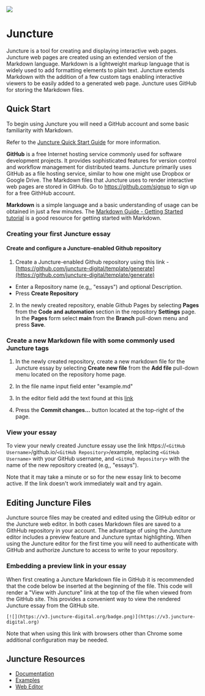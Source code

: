 [![](https://v3.juncture-digital.org/badge.png)](https://v3.juncture-digital.org)

# Juncture

Juncture is a tool for creating and displaying interactive web pages.  Juncture web pages are created using an extended version of the Markdown language.  Markdown is a lightweight markup language that is widely used to add formatting elements to plain text.  Juncture extends Markdown with the addition of a few custom tags enabling interactive viewers to be easily added to a generated web page.  Juncture uses GitHub for storing the Markdown files.

## Quick Start

To begin using Juncture you will need a GitHub account and some basic familiarity with Markdown.

Refer to the [Juncture Quick Start Guide](https://v3.juncture-digital.org/docs/quick-start) for more information.

**GitHub** is a free Internet hosting service commonly used for software development projects. It provides sophisticated features for version control and workflow management for distributed teams. Juncture primarily uses GitHub as a file hosting service, similar to how one might use Dropbox or Google Drive. The Markdown files that Juncture uses to render interactive web pages are stored in GitHub.  Go to https://github.com/signup to sign up for a free GithHub account.

**Markdown** is a simple language and a basic understanding of usage can be obtained in just a few minutes.  The [Markdown Guide - Getting Started tutorial](https://www.markdownguide.org/getting-started) is a good resource for getting started with Markdown.

### Creating your first Juncture essay

#### Create and configure a Juncture-enabled Github repository

1. Create a Juncture-enabled Github repository using this link - [https://github.com/juncture-digital/template/generate](https://github.com/juncture-digital/template/generate)

  - Enter a Repository name (e.g,, "essays") and optional Description.
  - Press **Create Repository**

2. In the newly created repository, enable Github Pages by selecting **Pages** from the **Code and automation** section in the repository **Settings** page.  In the **Pages** form select **main** from the **Branch** pull-down menu and press **Save**.

### Create a new Markdown file with some commonly used Juncture tags

1. In the newly created repository, create a new markdown file for the Juncture essay by selecting **Create new file** from the **Add file** pull-down menu located on the repository home page.  
2. In the file name input field enter "example.md"
3. In the editor field add the text found at this [link](https://raw.githubusercontent.com/juncture-digital/examples/main/monument-valley.md)

4. Press the **Commit changes...** button located at the top-right of the page.

### View your essay

To view your newly created Juncture essay use the link https://`<GitHub Username>`/github.io/`<GitHub Repository>`/example, replacing `<GitHub Username>` with your GitHub username, and `<GitHub Repository>` with the name of the new repository created (e.g,, "essays").

Note that it may take a minute or so for the new essay link to become active.  If the link doesn't work immediately wait and try again.

## Editing Juncture Files

Juncture source files may be created and edited using the GitHub editor or the Juncture web editor.  In both cases Markdown files are saved to a GithHub repository in your account.  The advantage of using the Juncture editor includes a preview feature and Juncture syntax highlighting.  When using the Juncture editor for the first time you will need to authenticate with GitHub and authorize Juncture to access to write to your repository.

### Embedding a preview link in your essay

When first creating a Juncture Markdown file in GitHub it is recommended that the code below be inserted at the beginning of the file.  This code will render a "View with Juncture" link at the top of the file when viewed from the GitHub site.  This provides a convenient way to view the rendered Juncture essay from the GitHub site.

```
[![](https://v3.juncture-digital.org/badge.png)](https://v3.juncture-digital.org)
```

Note that when using this link with browsers other than Chrome some additional configuration may be needed.

## Juncture Resources

- [Documentation](https://docs.juncture-digital.org)
- [Examples](https://juncture-digital.github.io/examples)
- [Web Editor](https://editor.juncture-digital.org)